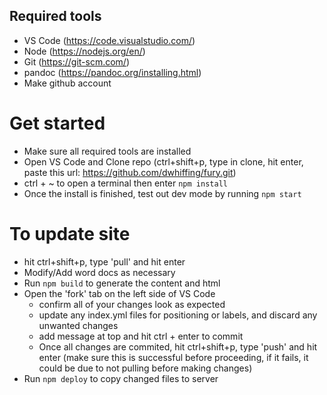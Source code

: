 ## Required tools

- VS Code (https://code.visualstudio.com/)
- Node (https://nodejs.org/en/)
- Git (https://git-scm.com/)
- pandoc (https://pandoc.org/installing.html)
- Make github account

# Get started

- Make sure all required tools are installed
- Open VS Code and Clone repo (ctrl+shift+p, type in clone, hit enter, paste this url: https://github.com/dwhiffing/fury.git)
- ctrl + ~ to open a terminal then enter `npm install`
- Once the install is finished, test out dev mode by running `npm start`

# To update site

- hit ctrl+shift+p, type 'pull' and hit enter
- Modify/Add word docs as necessary
- Run `npm build` to generate the content and html
- Open the 'fork' tab on the left side of VS Code
  - confirm all of your changes look as expected
  - update any index.yml files for positioning or labels, and discard any unwanted changes
  - add message at top and hit ctrl + enter to commit
  - Once all changes are commited, hit ctrl+shift+p, type 'push' and hit enter (make sure this is successful before proceeding, if it fails, it could be due to not pulling before making changes)
- Run `npm deploy` to copy changed files to server
